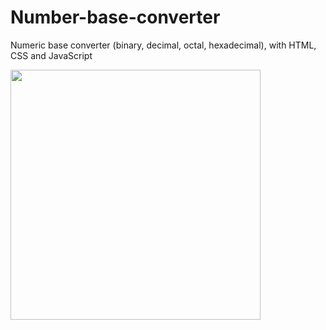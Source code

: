 # Number-base-converter
Numeric base converter (binary, decimal, octal, hexadecimal), with HTML, CSS and JavaScript

  <img src="https://user-images.githubusercontent.com/101990417/200969574-14805cf6-03b1-449f-91fb-df505aec24e0.png" width="400px" />
